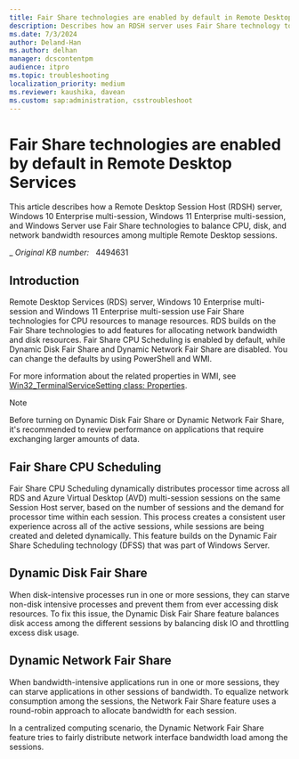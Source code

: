 ```yaml
---
title: Fair Share technologies are enabled by default in Remote Desktop Services
description: Describes how an RDSH server uses Fair Share technology to balance CPU, disk, and network bandwidth resources among multiple Remote Desktop sessions. 
ms.date: 7/3/2024
author: Deland-Han
ms.author: delhan
manager: dcscontentpm
audience: itpro
ms.topic: troubleshooting
localization_priority: medium
ms.reviewer: kaushika, davean
ms.custom: sap:administration, csstroubleshoot
---
```

# Fair Share technologies are enabled by default in Remote Desktop Services

This article describes how a Remote Desktop Session Host (RDSH) server, Windows 10 Enterprise multi-session, Windows 11 Enterprise multi-session, and Windows Server use Fair Share technologies to balance CPU, disk, and network bandwidth resources among multiple Remote Desktop sessions.

_
_Original KB number:_ &nbsp; 4494631

## Introduction

Remote Desktop Services (RDS) server, Windows 10 Enterprise multi-session and Windows 11 Enterprise multi-session use Fair Share technologies for CPU resources to manage resources. RDS builds on the Fair Share technologies to add features for allocating network bandwidth and disk resources. Fair Share CPU Scheduling is enabled by default, while Dynamic Disk Fair Share and Dynamic Network Fair Share are disabled. You can change the defaults by using PowerShell and WMI.

For more information about the related properties in WMI, see [Win32_TerminalServiceSetting class: Properties](/windows/desktop/termserv/win32-terminalservicesetting#properties).

> [!NOTE]
> Before turning on Dynamic Disk Fair Share or Dynamic Network Fair Share, it's recommended to review performance on applications that require exchanging larger amounts of data.

## Fair Share CPU Scheduling

Fair Share CPU Scheduling dynamically distributes processor time across all RDS and Azure Virtual Desktop (AVD) multi-session sessions on the same Session Host server, based on the number of sessions and the demand for processor time within each session. This process creates a consistent user experience across all of the active sessions, while sessions are being created and deleted dynamically. This feature builds on the Dynamic Fair Share Scheduling technology (DFSS) that was part of Windows Server.

## Dynamic Disk Fair Share

When disk-intensive processes run in one or more sessions, they can starve non-disk intensive processes and prevent them from ever accessing disk resources. To fix this issue, the Dynamic Disk Fair Share feature balances disk access among the different sessions by balancing disk IO and throttling excess disk usage.

## Dynamic Network Fair Share

When bandwidth-intensive applications run in one or more sessions, they can starve applications in other sessions of bandwidth. To equalize network consumption among the sessions, the Network Fair Share feature uses a round-robin approach to allocate bandwidth for each session.

In a centralized computing scenario, the Dynamic Network Fair Share feature tries to fairly distribute network interface bandwidth load among the sessions.
